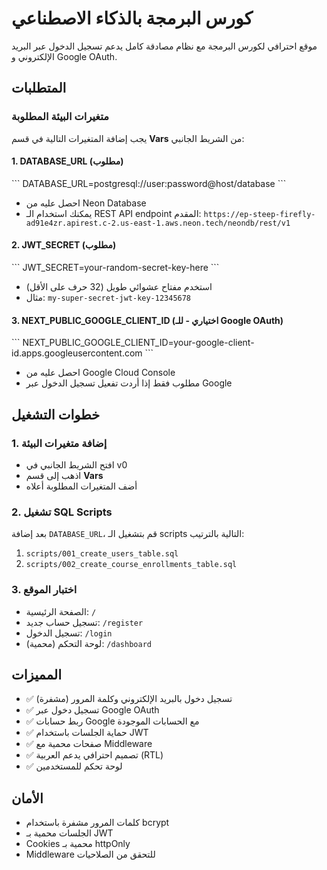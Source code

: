 # كورس البرمجة بالذكاء الاصطناعي

موقع احترافي لكورس البرمجة مع نظام مصادقة كامل يدعم تسجيل الدخول عبر البريد الإلكتروني و Google OAuth.

## المتطلبات

### متغيرات البيئة المطلوبة

يجب إضافة المتغيرات التالية في قسم **Vars** من الشريط الجانبي:

#### 1. DATABASE_URL (مطلوب)
\`\`\`
DATABASE_URL=postgresql://user:password@host/database
\`\`\`
- احصل عليه من Neon Database
- يمكنك استخدام الـ REST API endpoint المقدم: `https://ep-steep-firefly-ad91e4zr.apirest.c-2.us-east-1.aws.neon.tech/neondb/rest/v1`

#### 2. JWT_SECRET (مطلوب)
\`\`\`
JWT_SECRET=your-random-secret-key-here
\`\`\`
- استخدم مفتاح عشوائي طويل (32 حرف على الأقل)
- مثال: `my-super-secret-jwt-key-12345678`

#### 3. NEXT_PUBLIC_GOOGLE_CLIENT_ID (اختياري - للـ Google OAuth)
\`\`\`
NEXT_PUBLIC_GOOGLE_CLIENT_ID=your-google-client-id.apps.googleusercontent.com
\`\`\`
- احصل عليه من Google Cloud Console
- مطلوب فقط إذا أردت تفعيل تسجيل الدخول عبر Google

## خطوات التشغيل

### 1. إضافة متغيرات البيئة
- افتح الشريط الجانبي في v0
- اذهب إلى قسم **Vars**
- أضف المتغيرات المطلوبة أعلاه

### 2. تشغيل SQL Scripts
بعد إضافة `DATABASE_URL`، قم بتشغيل الـ scripts التالية بالترتيب:
1. `scripts/001_create_users_table.sql`
2. `scripts/002_create_course_enrollments_table.sql`

### 3. اختبار الموقع
- الصفحة الرئيسية: `/`
- تسجيل حساب جديد: `/register`
- تسجيل الدخول: `/login`
- لوحة التحكم (محمية): `/dashboard`

## المميزات

- ✅ تسجيل دخول بالبريد الإلكتروني وكلمة المرور (مشفرة)
- ✅ تسجيل دخول عبر Google OAuth
- ✅ ربط حسابات Google مع الحسابات الموجودة
- ✅ حماية الجلسات باستخدام JWT
- ✅ صفحات محمية مع Middleware
- ✅ تصميم احترافي يدعم العربية (RTL)
- ✅ لوحة تحكم للمستخدمين

## الأمان

- كلمات المرور مشفرة باستخدام bcrypt
- الجلسات محمية بـ JWT
- Cookies محمية بـ httpOnly
- Middleware للتحقق من الصلاحيات
